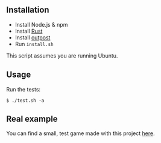 ## Installation

- Install Node.js & npm
- Install [Rust](https://www.rust-lang.org/tools/install)
- Install [outpost](https://github.com/symil/outpost)
- Run `install.sh`

This script assumes you are running Ubuntu.

## Usage

Run the tests:

```
$ ./test.sh -a
```

## Real example

You can find a small, test game made with this project [here](https://github.com/symil/mesys).